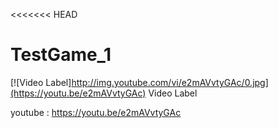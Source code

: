<<<<<<< HEAD
# TestGame_1

[![Video Label]http://img.youtube.com/vi/e2mAVvtyGAc/0.jpg](https://youtu.be/e2mAVvtyGAc) Video Label

youtube : https://youtu.be/e2mAVvtyGAc

